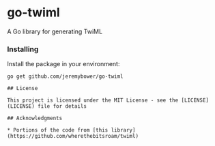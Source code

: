 # go-twiml

A Go library for generating TwiML

### Installing

Install the package in your environment:

```
go get github.com/jeremybower/go-twiml

## License

This project is licensed under the MIT License - see the [LICENSE](LICENSE) file for details

## Acknowledgments

* Portions of the code from [this library](https://github.com/wherethebitsroam/twiml)
